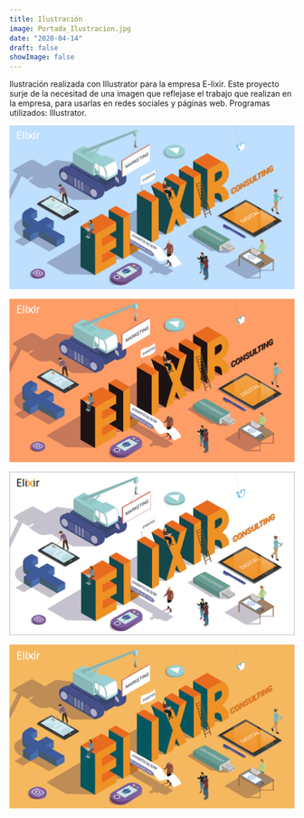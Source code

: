 ```yaml
---
title: Ilustración
image: Portada_Ilustracion.jpg
date: "2020-04-14"
draft: false
showImage: false
---
```


Ilustración realizada con Illustrator para la empresa E-lixir. Este proyecto surje de la necesitad de una imagen que reflejase el trabajo que realizan en la empresa, para usarlas en redes sociales y páginas web. Programas utilizados: Illustrator.

![Ilustracion1](/images/Ilustracion1.jpg "Ilustracion1")

![Ilustracion2](/images/Ilustracion2.jpg "Ilustracion2")

![Ilustracion3](/images/Ilustracion3.jpg "Ilustracion3")

![Ilustracion4](/images/Ilustracion4.jpg "Ilustracion4")
